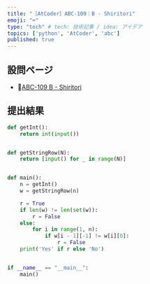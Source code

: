 ```yaml
---
title: "［AtCoder］ABC-109｜B - Shiritori"
emoji: "⌨️"
type: "tech" # tech: 技術記事 / idea: アイデア
topics: ['python', 'AtCoder', 'abc']
published: true
---
```


## 設問ページ

- 🔗[ABC-109 B - Shiritori](https://atcoder.jp/contests/abc109/tasks/abc109_b)

## 提出結果

```python
def getInt():
    return int(input())


def getStringRow(N):
    return [input() for _ in range(N)]


def main():
    n = getInt()
    w = getStringRow(n)

    r = True
    if len(w) != len(set(w)):
        r = False
    else:
        for i in range(1, n):
            if w[i - 1][-1] != w[i][0]:
                r = False
    print('Yes' if r else 'No')


if __name__ == "__main__":
    main()
```
